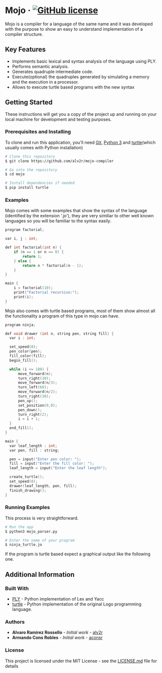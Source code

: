 # Mojo &middot; [![GitHub license](https://img.shields.io/badge/license-MIT-blue.svg)](https://github.com/facebook/react/blob/master/LICENSE)

Mojo is a compiler for a language of the same name and it was developed with the purpose to show an easy to understand implementation of a compiler structure.  

## Key Features

* Implements basic lexical and syntax analysis of the language using PLY.
* Performs semantic analysis.
* Generates quadruple intermediate code.
* Execute(optional) the quadruples generated by simulating a memory and the execution in a processor.
* Allows to execute turtle based programs with the new syntax  

## Getting Started

These instructions will get you a copy of the project up and running on your local machine for development and testing purposes.

### Prerequisites and Installing

To clone and run this application, you'll need [Git](https://git-scm.com), [Python 3](https://www.python.org/) and [turtle](https://docs.python.org/3.3/library/turtle.html?highlight=turtle)(which usually comes with Python installation)

```bash
# Clone this repository
$ git clone https://github.com/alv2r/mojo-compiler

# Go into the repository
$ cd mojo

# Install dependencies if needed
$ pip install turtle

```

### Examples

Mojo comes with some examples that show the syntax of the language (identified by the extension '.jo'), they are very similiar to other well known languages so you will be familiar to the syntax easily.

```c
program factorial;

var i, j : int;

def int factorial(int n) {
	if (n == 1 or n == 0) {
		return 1;
	} else {
		return n * factorial(n - 1);
	}
}

main {
	i = factorial(10);
	print("Factorial recursivo:");
	print(i);
}
```

Mojo also comes with turtle based programs, most of them show almost all the functionality a program of this type in mojo can have.

```c
program ninja;

def void drawer (int n, string pen, string fill) {
  var i : int;

  set_speed(0);
  pen_color(pen);
  fill_color(fill);
  begin_fill();

  while (i <= 180) {
      move_forward(n);
      turn_right(30);
      move_forward(n/3);
      turn_left(60);
      move_forward(n/2);
      turn_right(30);
      pen_up();
      set_position(0,0);
      pen_down();
      turn_right(2);
      i = i + 1;
  }
  end_fill();
}

main {
  var leaf_length : int;
  var pen, fill : string;

  pen = input("Enter pen color: ");
  fill = input("Enter the fill color: ");
  leaf_length = input("Enter the leaf length");

  create_turtle();
  set_speed(0);
  drawer(leaf_length, pen, fill);
  finish_drawing();
}
```

### Running Examples

This process is very straightforward.

```bash
# Run the app
$ python3 mojo_parser.py

# Enter the name of your program
$ ninja_turtle.jo
```
If the program is turtle based expect a graphical output like the following one.


## Additional Information

### Built With

* [PLY](http://www.dabeaz.com/ply/ply.html) - Python implementation of Lex and Yacc
* [turtle](https://docs.python.org/3.3/library/turtle.html?highlight=turtle) - Python implementation of the original Logo programming language.

### Authors

* **Alvaro Ramirez Rossello** - *Initial work* - [alv2r](https://github.com/alv2r)
* **Armando Cons Robles** - *Initial work* - [aconsr](https://github.com/aconsr)

### License

This project is licensed under the MIT License - see the [LICENSE.md](LICENSE.md) file for details
